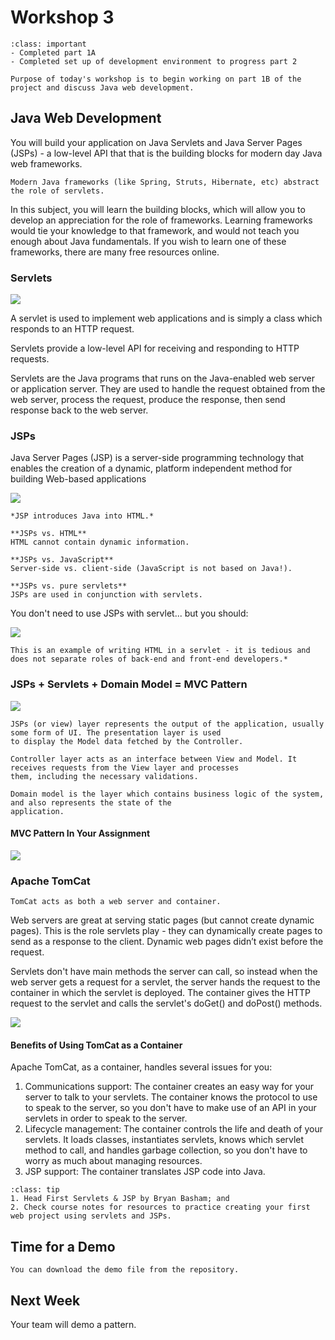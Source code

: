 # Workshop 3

```{admonition} By Now You Should Have
:class: important
- Completed part 1A
- Completed set up of development environment to progress part 2
```

```{admonition} Today's Workshop
Purpose of today's workshop is to begin working on part 1B of the project and discuss Java web development.
```

## Java Web Development

You will build your application on Java Servlets and Java Server Pages (JSPs) - a low-level API that that is the building blocks for modern day Java web frameworks.  

```{tip}
Modern Java frameworks (like Spring, Struts, Hibernate, etc) abstract the role of servlets.
```

In this subject, you will learn the building blocks, which will allow you to develop an appreciation for the role of frameworks. Learning frameworks would tie your knowledge to that framework, and would not teach you enough about Java fundamentals.
If you wish to learn one of these frameworks, there are many free resources online.

### Servlets

![](resources/servlet.png)

A servlet is used to implement web applications and is simply a class which responds to an HTTP request.

Servlets provide a low-level API for receiving and responding to HTTP requests.

Servlets are the Java programs that runs on the Java-enabled web server or application server. They are used to handle the request obtained from the web server, process the request, produce the response, then send response back to the web server.

### JSPs

Java Server Pages (JSP) is a server-side programming technology that enables the creation of a dynamic, platform independent method for building Web-based applications

![](resources/jsp.png)

```{important}
*JSP introduces Java into HTML.*

**JSPs vs. HTML**  
HTML cannot contain dynamic information.

**JSPs vs. JavaScript**  
Server-side vs. client-side (JavaScript is not based on Java!).

**JSPs vs. pure servlets**  
JSPs are used in conjunction with servlets.
```

You don't need to use JSPs with servlet... but you should:

![](resources/html_and_servlets.png)

```{tip}
This is an example of writing HTML in a servlet - it is tedious and does not separate roles of back-end and front-end developers.*
```

### JSPs + Servlets + Domain Model = MVC Pattern

![](resources/mvc_pattern.png)

```{admonition} Definition
JSPs (or view) layer represents the output of the application, usually some form of UI. The presentation layer is used 
to display the Model data fetched by the Controller.
```

```{admonition} Definition
Controller layer acts as an interface between View and Model. It receives requests from the View layer and processes 
them, including the necessary validations.
```

```{admonition} Definition
Domain model is the layer which contains business logic of the system, and also represents the state of the 
application.
```

#### MVC Pattern In Your Assignment

![](resources/mvc_assignment.png)

### Apache TomCat

```{note}
TomCat acts as both a web server and container.
```

Web servers are great at serving static pages (but cannot create dynamic pages). This is the role servlets play - they can dynamically create pages to send as a response to the client. Dynamic web pages didn’t exist before the request.

Servlets don't have main methods the server can call, so instead when the web server gets a request for a servlet, the server hands the request to the container in which the servlet is deployed. The container gives the HTTP request to the servlet and calls the servlet's doGet() and doPost() methods.

![](resources/apache_tomcat.png)

#### Benefits of Using TomCat as a Container

Apache TomCat, as a container, handles several issues for you:

1. Communications support: The container creates an easy way for your server to talk to your servlets. The container knows the protocol to use to speak to the server, so you don't have to make use of an API in your servlets in order to speak to the server.
2. Lifecycle management: The container controls the life and death of your servlets. It loads classes, instantiates servlets, knows which servlet method to call, and handles garbage collection, so you don't have to worry as much about managing resources.
3. JSP support: The container translates JSP code into Java.

```{admonition} Extra Resources
:class: tip
1. Head First Servlets & JSP by Bryan Basham; and
2. Check course notes for resources to practice creating your first web project using servlets and JSPs.
```

## Time for a Demo

```{attention}
You can download the demo file from the repository.
```

## Next Week

Your team will demo a pattern.

